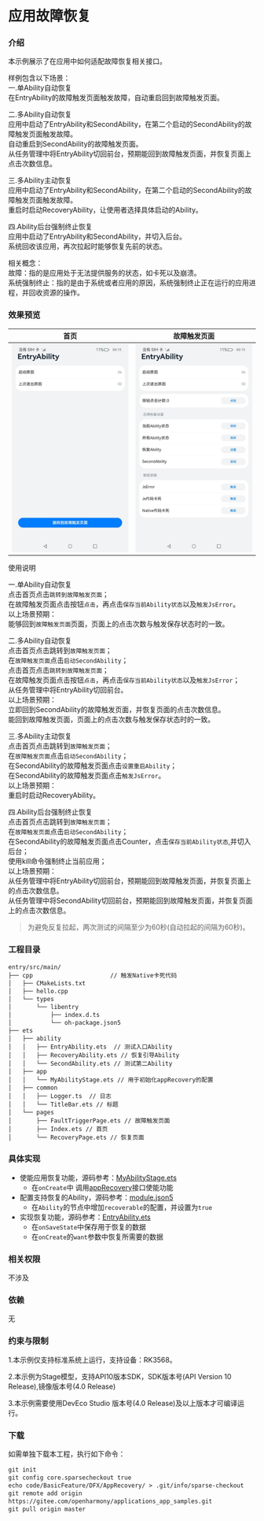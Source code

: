 # 应用故障恢复

### 介绍
本示例展示了在应用中如何适配故障恢复相关接口。

样例包含以下场景：\
一.单Ability自动恢复 \
在EntryAbility的故障触发页面触发故障，自动重启回到故障触发页面。

二.多Ability自动恢复 \
应用中启动了EntryAbility和SecondAbility，在第二个启动的SecondAbility的故障触发页面触发故障。 \
自动重启到SecondAbility的故障触发页面。 \
从任务管理中将EntryAbility切回前台，预期能回到故障触发页面，并恢复页面上点击次数信息。

三.多Ability主动恢复 \
应用中启动了EntryAbility和SecondAbility，在第二个启动的SecondAbility的故障触发页面触发故障。 \
重启时启动RecoveryAbility，让使用者选择具体启动的Ability。

四.Ability后台强制终止恢复 \
应用中启动了EntryAbility和SecondAbility，并切入后台。\
系统回收该应用，再次拉起时能够恢复先前的状态。

相关概念： \
故障：指的是应用处于无法提供服务的状态，如卡死以及崩溃。 \
系统强制终止：指的是由于系统或者应用的原因，系统强制终止正在运行的应用进程，并回收资源的操作。

### 效果预览
|首页|故障触发页面|
|---|---|
|![home](screenshots/devices/zh/entry_page.jpeg)|![fault](screenshots/devices/zh/fault_trigger_page.jpeg)|

使用说明

一.单Ability自动恢复 \
点击首页点击``跳转到故障触发页面``； \
在故障触发页面点击按钮``点击``，再点击``保存当前Ability状态``以及``触发JsError``。 \
以上场景预期：\
能够回到``故障触发页面``页面，页面上的点击次数与触发保存状态时的一致。

二.多Ability自动恢复 \
点击首页点击跳转到``故障触发页面``； \
在``故障触发页面``点击``启动SecondAbility``； \
点击首页点击``跳转到故障触发页面``； \
在故障触发页面点击按钮``点击``，再点击``保存当前Ability状态``以及``触发JsError``； \
从任务管理中将EntryAbility切回前台。 \
以上场景预期：\
立即回到SecondAbility的故障触发页面，并恢复页面的点击次数信息。\
能回到故障触发页面，页面上的点击次数与触发保存状态时的一致。

三.多Ability主动恢复 \
点击首页点击跳转到``故障触发页面``； \
在``故障触发页面``点击``启动SecondAbility``； \
在SecondAbility的故障触发页面点击``设置重启Ability``； \
在SecondAbility的故障触发页面点击``触发JsError``。 \
以上场景预期：\
重启时启动RecoveryAbility。

四.Ability后台强制终止恢复 \
点击首页点击跳转到``故障触发页面``； \
在``故障触发页面``点击``启动SecondAbility``； \
在SecondAbility的故障触发页面点击Counter，点击``保存当前Ability状态``,并切入后台； \
使用kill命令强制终止当前应用； \
以上场景预期：\
从任务管理中将EntryAbility切回前台，预期能回到故障触发页面，并恢复页面上的点击次数信息。\
从任务管理中将SecondAbility切回前台，预期能回到故障触发页面，并恢复页面上的点击次数信息。

> 为避免反复拉起，两次测试的间隔至少为60秒(自动拉起的间隔为60秒)。

### 工程目录
```
entry/src/main/
├── cpp                      // 触发Native卡死代码
│   ├── CMakeLists.txt
│   ├── hello.cpp
│   └── types
│       └── libentry
│           ├── index.d.ts
│           └── oh-package.json5
├── ets
│   ├── ability
│   │   ├── EntryAbility.ets  // 测试入口Ability
│   │   ├── RecoveryAbility.ets // 恢复引导Ability
│   │   └── SecondAbility.ets // 测试第二Ability
│   ├── app
│   │   └── MyAbilityStage.ets // 用于初始化appRecovery的配置
│   ├── common
│   │   ├── Logger.ts  // 日志
│   │   └── TitleBar.ets // 标题
│   └── pages
│       ├── FaultTriggerPage.ets // 故障触发页面
│       ├── Index.ets // 首页
│       └── RecoveryPage.ets // 恢复页面
```

### 具体实现
* 使能应用恢复功能，源码参考：[MyAbilityStage.ets](entry/src/main/ets/app/MyAbilityStage.ets)
    * 在``onCreate``中 调用[appRecovery](https://gitee.com/openharmony/docs/blob/master/zh-cn/application-dev/dfx/apprecovery-guidelines.md)接口使能功能
* 配置支持恢复的Ability，源码参考：[module.json5](entry/src/main/module.json5)
    * 在``Ability``的节点中增加``recoverable``的配置，并设置为``true``
* 实现恢复功能，源码参考：[EntryAbility.ets](entry/src/main/ets/ability/EntryAbility.ets)
    * 在``onSaveState``中保存用于恢复的数据
    * 在``onCreate``的``want``参数中恢复所需要的数据

### 相关权限
不涉及

### 依赖
无

### 约束与限制

1.本示例仅支持标准系统上运行，支持设备：RK3568。

2.本示例为Stage模型，支持API10版本SDK，SDK版本号(API Version 10 Release),镜像版本号(4.0 Release)

3.本示例需要使用DevEco Studio 版本号(4.0 Release)及以上版本才可编译运行。

### 下载

如需单独下载本工程，执行如下命令：

```
git init
git config core.sparsecheckout true
echo code/BasicFeature/DFX/AppRecovery/ > .git/info/sparse-checkout
git remote add origin https://gitee.com/openharmony/applications_app_samples.git
git pull origin master
```
